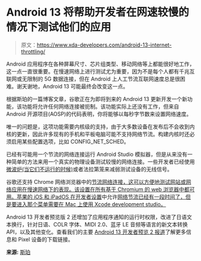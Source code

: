 # Android 13 将帮助开发者在网速较慢的情况下测试他们的应用

> 原文：<https://www.xda-developers.com/android-13-internet-throttling/>

Android 应用程序在各种屏幕尺寸、芯片组类型、移动网络等上都能很好地工作，这一点一直很重要。在慢速网络上进行测试尤为重要，因为不是每个人都有千兆互联网或无限制的 5G 数据连接，但在 Android 上人工节流互联网速度总是很困难。谢天谢地，Android 13 可能最终会改变这一点。

根据斯珀的一篇博客文章，谷歌正在为即将到来的 Android 13 更新开发一个新功能，该功能将允许任何网络连接被扼制。该功能实际上还没有工作，但来自 Android 开源项目(AOSP)的代码表明，你将能够以每秒字节数来设置网络速度。

唯一的问题是，这项功能需要内核级的支持，由于大多数设备在发布后不会收到内核的更新，因此许多现有的手机和平板电脑可能不支持网络节流。构建内核时还必须启用某些配置选项，比如 CONFIG_NET_SCHED。

已经有可能用一个节流的网络连接运行 Android Studio 模拟器，但是从来没有一种简单的方法来用一个真实的物理设备测试较慢的网络连接。一些开发者已经使用[微波炉(当它们不运行的时候)](https://stackoverflow.com/a/8630401)或者法拉第笼来减弱测试设备的无线信号。

谷歌还支持 Chrome 网络浏览器中的[节流网络连接，这可以方便地测试网站或网络应用在慢速网络下的表现。该设置在所有基于 Chromium 的 web 浏览器中都可用。苹果的 iOS 和 iPadOS 在开发者设置](https://css-tricks.com/throttling-the-network/)中允许[网络节流已经有一段时间了，但是要进入那个菜单需要在 Mac 上使用 Xcode development studio。](https://dev.to/vvo/enable-network-throttling-on-iphone-applications-in-5-steps-ikf)

Android 13 开发者预览版 2 还增加了应用程序通知的运行时权限，改进了日语文本换行，针对日语、COLR 字体、MIDI 2.0、蓝牙 LE 音频等语言的新文本转换 API，以及其他变化。查看我们的主要 [Android 13 开发者预览 2 报道](https://www.xda-developers.com/android-13-developer-preview-2/)了解更多信息和 Pixel 设备的下载链接。

**来源:** [斯珀](https://blog.esper.io/android-13-network-throttling-setting/)